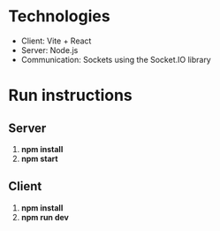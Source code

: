 # Technologies

* Client: Vite + React
* Server: Node.js
* Communication: Sockets using the Socket.IO library

# Run instructions

## Server

1. **npm install**
2. **npm start**

## Client

1. **npm install**
2. **npm run dev**